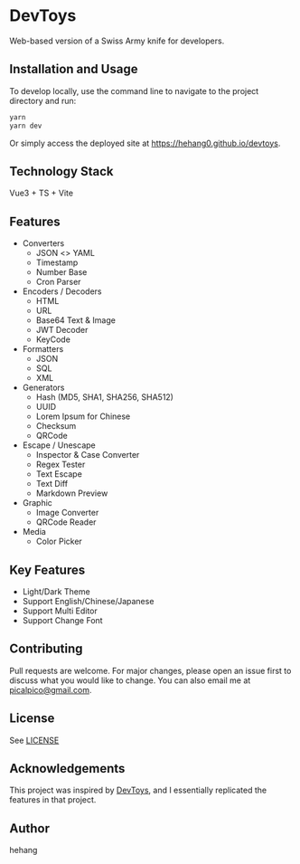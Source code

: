 # DevToys

Web-based version of a Swiss Army knife for developers.

## Installation and Usage

To develop locally, use the command line to navigate to the project directory and run:

``` bash
yarn
yarn dev
```

Or simply access the deployed site at <https://hehang0.github.io/devtoys>.

## Technology Stack

Vue3 + TS + Vite

## Features

- Converters
  - JSON <> YAML
  - Timestamp
  - Number Base
  - Cron Parser
- Encoders / Decoders
  - HTML
  - URL
  - Base64 Text & Image
  - JWT Decoder
  - KeyCode
- Formatters
  - JSON
  - SQL
  - XML
- Generators
  - Hash (MD5, SHA1, SHA256, SHA512)
  - UUID
  - Lorem Ipsum for Chinese
  - Checksum
  - QRCode
- Escape / Unescape
  - Inspector & Case Converter
  - Regex Tester
  - Text Escape
  - Text Diff
  - Markdown Preview
- Graphic
  - Image Converter
  - QRCode Reader
- Media
  - Color Picker

## Key Features

- Light/Dark Theme
- Support English/Chinese/Japanese
- Support Multi Editor
- Support Change Font

## Contributing

Pull requests are welcome. For major changes, please open an issue first to discuss what you would like to change. You can also email me at [picalpico@gmail.com](mailto:picalpico@gmail.com).

## License

See [LICENSE](LICENSE.md)

## Acknowledgements

This project was inspired by [DevToys](https://github.com/veler/DevToys), and I essentially replicated the features in that project.

## Author

hehang
